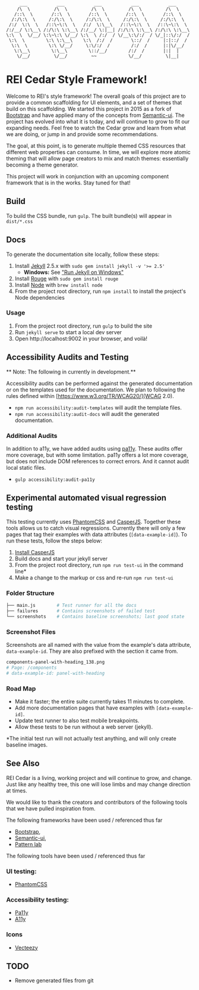          ___           ___           ___           ___           ___
        /\  \         /\  \         /\  \         /\  \         /\  \
       /::\  \       /::\  \       /::\  \       /::\  \       /::\  \
      /:/\:\  \     /:/\:\  \     /:/\:\  \     /:/\:\  \     /:/\:\  \
     /:/  \:\  \   /::\~\:\  \   /:/  \:\__\   /::\~\:\  \   /::\~\:\  \
    /:/__/ \:\__\ /:/\:\ \:\__\ /:/__/ \:|__| /:/\:\ \:\__\ /:/\:\ \:\__\
    \:\  \  \/__/ \:\~\:\ \/__/ \:\  \ /:/  / \/__\:\/:/  / \/_|::\/:/  /
     \:\  \        \:\ \:\__\    \:\  /:/  /       \::/  /     |:|::/  /
      \:\  \        \:\ \/__/     \:\/:/  /        /:/  /      |:|\/__/
       \:\__\        \:\__\        \::/__/        /:/  /       |:|  |
        \/__/         \/__/         ~~            \/__/         \|__|

# REI Cedar Style Framework!

Welcome to REI's style framework! The overall goals of this project are to provide a common scaffolding for UI elements,
and a set of themes that build on this scaffolding. We started this project in 2015 as a fork of
[Bootstrap](http://getbootstrap.com/) and have applied many of the concepts from [Semantic-ui](http://semantic-ui.com/).
The project has evolved into what it is today, and will continue to grow to fit our expanding needs. Feel free to watch
the Cedar grow and learn from what we are doing, or jump in and provide some recommendations.

The goal, at this point, is to generate multiple themed CSS resources that different web properties can consume.
In time, we will explore more atomic theming that will allow page creators to mix and match themes: essentially becoming
a theme generator.

This project will work in conjunction with an upcoming component framework that is in the works.  Stay tuned for that!

## Build

To build the CSS bundle, run `gulp`. The built bundle(s) will appear in
`dist/*.css`

## Docs

To generate the documentation site locally, follow these steps:

1. Install [Jekyll](http://jekyllrb.com/docs/installation) 2.5.x with
   `sudo gem install jekyll -v '>= 2.5'`
    - **Windows:** See ["Run Jekyll on Windows"](http://jekyll-windows.juthilo.com/)
1. Install [Rouge](https://github.com/jneen/rouge) with `sudo gem install rouge`
1. Install [Node](https://nodejs.org/download/) with `brew install node`
1. From the project root directory, run `npm install` to install the project's
   Node dependencies

### Usage

1. From the project root directory, run `gulp` to build the site
1. Run `jekyll serve` to start a local dev server
1. Open http://localhost:9002 in your browser, and voilà!

## Accessibility Audits and Testing

** Note: The following in currently in development.**

Accessibility audits can be performed against the generated documentation or on the templates used for the
documentation. We plan to following the rules defined within [https://www.w3.org/TR/WCAG20/](WCAG 2.0).

* `npm run accessibility:audit-templates` will audit the template files.
* `npm run accessibility:audit-docs` will audit the generated documentation.

### Additional Audits

In addition to a11y, we have added audits using [pa11y](https://www.npmjs.com/package/pa11y). These audits offer more
coverage, but with some limitation. pa11y offers a lot more coverage, but does not include DOM references to correct
errors. And it cannot audit local static files.

- `gulp accessibility:audit-pa11y`

## Experimental automated visual regression testing

This testing currently uses [PhantomCSS](https://github.com/Huddle/PhantomCSS) and [CasperJS](http://casperjs.org/).
Together these tools allows us to catch visual regressions. Currently there will only a few pages that tag their
examples with data attributes (`[data-example-id]`). To run these tests, follow the steps below:

1. [Install CasperJS](http://docs.casperjs.org/en/latest/installation.html)
1. Build docs and start your jekyll server
1. From the project root directory, run `npm run test-ui` in the command line*
1. Make a change to the markup or css and re-run `npm run test-ui`

### Folder Structure

```bash
├── main.js        # Test runner for all the docs
├── failures       # Contains screenshots of failed test
└── screenshots    # Contains baseline screenshots; last good state
```

### Screenshot Files

Screenshots are all named with the value from the example's data attribute, `data-example-id`. They are also prefixed
with the section it came from.

```bash
components-panel-with-heading_138.png
# Page: /components
# data-example-id: panel-with-heading
```

### Road Map

* Make it faster; the entire suite currently takes 11 minutes to complete.
* Add more documentation pages that have examples with `[data-example-id]`.
* Update test runner to also test mobile breakpoints.
* Allow these tests to be run without a web server (jekyll).

*The initial test run will not actually test anything, and will only create baseline images.

## See Also
REI Cedar is a living, working project and will continue to grow, and change. Just like any healthy tree, this one will
lose limbs and may change direction at times.

We would like to thank the creators and contributors of the following tools that we have pulled inspiration from.

The following frameworks have been used / referenced thus far

 - [Bootstrap](http://getbootstrap.com/),
 - [Semantic-ui](http://semantic-ui.com/),
 - [Pattern lab](http://patternlab.io/about.html)

The following tools have been used / referenced thus far

### UI testing:

 - [PhantomCSS](https://github.com/Huddle/PhantomCSS/blob/master/README.md)

### Accessibility testing:

 - [Pa11y](http://pa11y.org/)
 - [A11y](https://addyosmani.com/a11y/)

### Icons

 - [Vecteezy](http://creativecommons.org/licenses/by/3.0/deed.en_US)

## TODO

- Remove generated files from git

